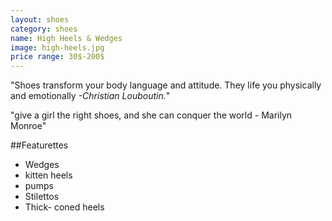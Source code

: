 ```yaml
---
layout: shoes
category: shoes
name: High Heels & Wedges
image: high-heels.jpg
price range: 30$-200$
---
```


"Shoes transform your body language and attitude. They life you physically and emotionally *-Christian Louboutin.*"

"give a girl the right shoes, and she can conquer the world - Marilyn Monroe"

##Featurettes

- Wedges
- kitten heels
- pumps
- Stilettos
- Thick- coned heels
